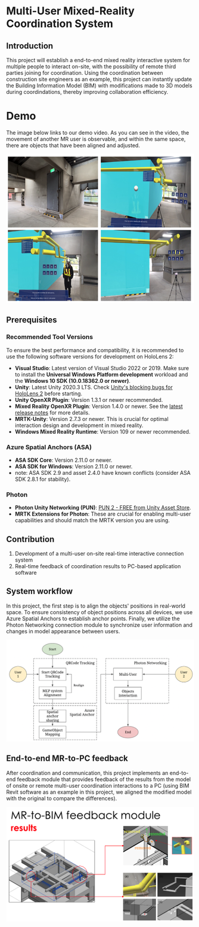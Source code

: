 # Multi-User Mixed-Reality Coordination System

## Introduction

This project will establish a end-to-end mixed reality interactive system for multiple people to interact on-site, with the possibility of remote third parties joining for coordination. Using the coordination between construction site engineers as an example, this project can instantly update the Building Information Model (BIM) with modifications made to 3D models during coordindations, thereby improving collaboration efficiency.

# Demo

The image below links to our demo video. As you can see in the video, the movement of another MR user is observable, and within the same space, there are objects that have been aligned and adjusted.

<a href="https://www.youtube.com/watch?v=M2ibKEc0ke4&ab_channel=huai-encheng" title="Watch the video">
    <img src="https://github.com/ryanchenggg/Multi-User-Mixed-Reality-Coordination-System/blob/main/img/coordination.png" alt="Watch the video" width="600" height="400">
</a>

## Prerequisites
### Recommended Tool Versions

To ensure the best performance and compatibility, it is recommended to use the following software versions for development on HoloLens 2:

- **Visual Studio**: Latest version of Visual Studio 2022 or 2019. Make sure to install the **Universal Windows Platform development** workload and the **Windows 10 SDK (10.0.18362.0 or newer)**.
- **Unity**: Latest Unity 2020.3 LTS. Check [Unity's blocking bugs for HoloLens 2](https://docs.unity3d.com/Manual/UnityForHoloLens.html) before starting.
- **Unity OpenXR Plugin**: Version 1.3.1 or newer recommended.
- **Mixed Reality OpenXR Plugin**: Version 1.4.0 or newer. See the [latest release notes](https://docs.microsoft.com/en-us/windows/mixed-reality/develop/native/openxr-getting-started) for more details.
- **MRTK-Unity**: Version 2.7.3 or newer. This is crucial for optimal interaction design and development in mixed reality.
- **Windows Mixed Reality Runtime**: Version 109 or newer recommended.

### Azure Spatial Anchors (ASA)

- **ASA SDK Core**: Version 2.11.0 or newer.
- **ASA SDK for Windows**: Version 2.11.0 or newer.
- note: ASA SDK 2.9 and asset 2.4.0 have known conflicts (consider ASA SDK 2.8.1 for stability).

### Photon

- **Photon Unity Networking (PUN)**: [PUN 2 - FREE from Unity Asset Store](https://assetstore.unity.com/packages/tools/network/pun-2-free-119922).
- **MRTK Extensions for Photon**: These are crucial for enabling multi-user capabilities and should match the MRTK version you are using.

## Contribution

1. Development of a multi-user on-site real-time interactive connection system
2. Real-time feedback of coordination results to PC-based application software

## System workflow

In this project, the first step is to align the objects' positions in real-world space. To ensure consistency of object positions across all devices, we use Azure Spatial Anchors to establish anchor points. Finally, we utilize the Photon Networking connection module to synchronize user information and changes in model appearance between users.


<img src="https://github.com/ryanchenggg/Multi-User-Mixed-Reality-Coordination-System/blob/main/img/connectionsyswf.png" width="800px">

## End-to-end MR-to-PC feedback

After coordination and communication, this project implements an end-to-end feedback module that provides feedback of the results from the model of onsite or remote multi-user coordination interactions to a PC (using BIM Revit software as an example in this project, we aligned the modified model with the original to compare the differences).

<img src="https://github.com/ryanchenggg/Multi-User-Mixed-Reality-Coordination-System/blob/main/img/mr2bim.png" width="800px">



